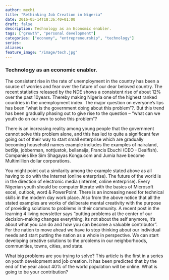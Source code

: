 ```yaml
---
author: mechi
title: "Rethinking Job Creation in Nigeria"
date: 2016-05-14T18:36:40+01:00
draft: false
description: Technology as an Economic enabler.
tags: ["growth", "personal development"]
categories: ["economy", "entrepreneurship", "technology"]
series:
aliases:
feature_image: "/image/tech.jpg"
---
```

### Technology as an economic enabler.
The consistent rise in the rate of unemployment in the country has been a source of worries and fear over the future of our dear beloved country. The recent statistics released by the NDE shows a consistent rise of about 12% over the past 10years. Thereby making Nigeria one of the highest ranked countries in the unemployment index. The major question on everyone’s lips has been “what is the government doing about this problem”?. But this trend has been gradually phasing out to give rise to the question – “what can we youth do on our own to solve this problem”?

There is an increasing reality among young people that the government cannot solve this problem alone, and this has led to quite a significant few going out of their way to start small enterprise which are gradually becoming household names example includes the examples of nairaland, bet9ja, jobberman, nottjustok, bellanaija, Francis Ebuchi (CEO - Dealfish). Companies like Sim Shagayas Konga.com and Jumia have become Multimillion dollar corporations.

You might point out a similarity among the example stated above as all having to do with the Internet (online enterprise). The future of the world is in the direction of electronic media (internet, online enterprise). Every Nigerian youth should be computer literate with the basics of Microsoft excel, outlook, word & PowerPoint. There is an increasing need for technical skills in the modern day work place. Also from the above notice that all the stated examples are works of deliberate mental creativity with the purpose of providing solutions to problems in their community. A recent post in the learning 4 living newsletter says “putting problems at the center of our decision-making changes everything, its not about the self anymore, It’s about what you can do and how you can become a valuable contributor”. For the nation to move ahead we have to stop thinking about our individual needs and start putting the nation as a whole in perspective. We can start developing creative solutions to the problems in our neighborhoods, communities, towns, cities, and state.

What big problems are you trying to solve? This article is the first in a series on youth development and job creation. It has been predicted that by the end of the year about 40% of the world population will be online. What is going to be your contribution?
